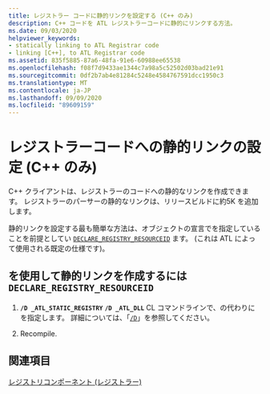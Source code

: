 ```yaml
---
title: レジストラー コードに静的リンクを設定する (C++ のみ)
description: C++ コードを ATL レジストラーコードに静的にリンクする方法。
ms.date: 09/03/2020
helpviewer_keywords:
- statically linking to ATL Registrar code
- linking [C++], to ATL Registrar code
ms.assetid: 835f5885-87a6-48fa-91e6-60988ee65538
ms.openlocfilehash: f08f7d9433ae1344c7a98a5c52502d03bad21e91
ms.sourcegitcommit: 0df2b7ab4e81284c5248e4584767591dcc1950c3
ms.translationtype: MT
ms.contentlocale: ja-JP
ms.lasthandoff: 09/09/2020
ms.locfileid: "89609159"
---
```

# <a name="setting-up-a-static-link-to-the-registrar-code-c-only"></a>レジストラーコードへの静的リンクの設定 (C++ のみ)

C++ クライアントは、レジストラーのコードへの静的なリンクを作成できます。 レジストラーのパーサーの静的なリンクは、リリースビルドに約5K を追加します。

静的リンクを設定する最も簡単な方法は、オブジェクトの宣言でを指定していることを前提としてい [`DECLARE_REGISTRY_RESOURCEID`](reference/registry-macros.md#declare_registry_resourceid) ます。 (これは ATL によって使用される既定の仕様です)。

## <a name="to-create-a-static-link-using-declare_registry_resourceid"></a>を使用して静的リンクを作成するには `DECLARE_REGISTRY_RESOURCEID`

1. **`/D _ATL_STATIC_REGISTRY`** **`/D _ATL_DLL`** CL コマンドラインで、の代わりにを指定します。 詳細については、「[`/D`](../build/reference/d-preprocessor-definitions.md)」を参照してください。

1. Recompile.

## <a name="see-also"></a>関連項目

[レジストリコンポーネント (レジストラー)](../atl/atl-registry-component-registrar.md)
